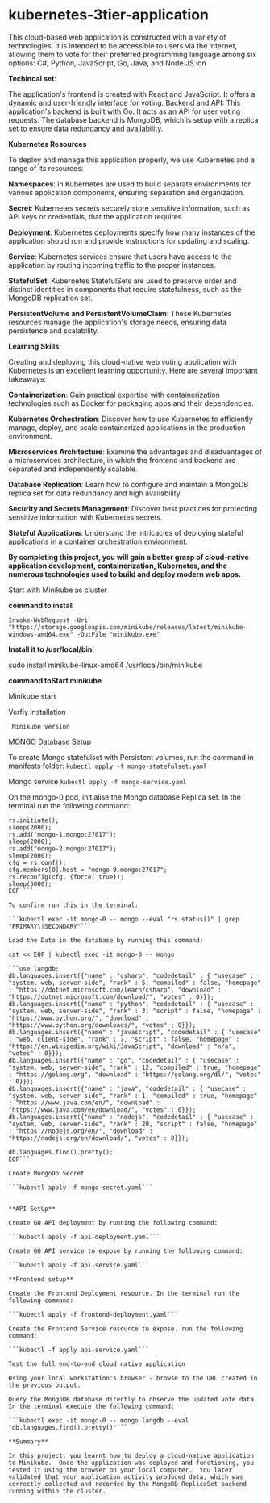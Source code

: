 # kubernetes-3tier-application
This cloud-based web application is constructed with a variety of technologies.  It is intended to be accessible to users via the internet, allowing them to vote for their preferred programming language among six options: C#, Python, JavaScript, Go, Java, and Node.JS.ion

 **Techincal set**:
 
The application's frontend is created with React and JavaScript. It offers a dynamic and user-friendly interface for voting.
Backend and API: This application's backend is built with Go. It acts as an API for user voting requests. The database backend is MongoDB, which is setup with a replica set to ensure data redundancy and availability.

**Kubernetes Resources**

To deploy and manage this application properly, we use Kubernetes and a range of its resources:

**Namespaces**: in Kubernetes are used to build separate environments for various application components, ensuring separation and organization.

**Secret**: Kubernetes secrets securely store sensitive information, such as API keys or credentials, that the application requires.

**Deployment**: Kubernetes deployments specify how many instances of the application should run and provide instructions for updating and scaling.

**Service**: Kubernetes services ensure that users have access to the application by routing incoming traffic to the proper instances.

**StatefulSet**: Kubernetes StatefulSets are used to preserve order and distinct identities in components that require statefulness, such as the MongoDB replication set.

**PersistentVolume and PersistentVolumeClaim**: These Kubernetes resources manage the application's storage needs, ensuring data persistence and scalability.

**Learning Skills**:

Creating and deploying this cloud-native web voting application with Kubernetes is an excellent learning opportunity. Here are several important takeaways:

**Containerization**: Gain practical expertise with containerization technologies such as Docker for packaging apps and their dependencies.

**Kubernetes Orchestration**: Discover how to use Kubernetes to efficiently manage, deploy, and scale containerized applications in the production environment.

**Microservices Architecture**: Examine the advantages and disadvantages of a microservices architecture, in which the frontend and backend are separated and independently scalable.

**Database Replication**: Learn how to configure and maintain a MongoDB replica set for data redundancy and high availability.

**Security and Secrets Management**: Discover best practices for protecting sensitive information with Kubernetes secrets.

**Stateful Applications**: Understand the intricacies of deploying stateful applications in a container orchestration environment.

**By completing this project, you will gain a better grasp of cloud-native application development, containerization, Kubernetes, and the numerous technologies used to build and deploy modern web apps.**

Start with Minikube as cluster 

**command to install**

```Invoke-WebRequest -Uri "https://storage.googleapis.com/minikube/releases/latest/minikube-windows-amd64.exe" -OutFile "minikube.exe"```

**Install it to /usr/local/bin:**

sudo install minikube-linux-amd64 /usr/local/bin/minikube

**command toStart minikube**

Minikube start

Verfiy installation

``` Minikube version```

MONGO Database Setup

To create Mongo statefulset with Persistent volumes, run the command in manifests folder:
```kubectl apply -f mongo-statefulset.yaml```

Mongo service
```kubectl apply -f mongo-service.yaml```

On the mongo-0 pod, initialise the Mongo database Replica set. In the terminal run the following command:
```cat << EOF | kubectl exec -it mongo-0 -- mongo
rs.initiate();
sleep(2000);
rs.add("mongo-1.mongo:27017");
sleep(2000);
rs.add("mongo-2.mongo:27017");
sleep(2000);
cfg = rs.conf();
cfg.members[0].host = "mongo-0.mongo:27017";
rs.reconfig(cfg, {force: true});
sleep(5000);
EOF ```

To confirm run this in the terminal:

```kubectl exec -it mongo-0 -- mongo --eval "rs.status()" | grep "PRIMARY\|SECONDARY"```

Load the Data in the database by running this command:

cat << EOF | kubectl exec -it mongo-0 -- mongo

```use langdb;
db.languages.insert({"name" : "csharp", "codedetail" : { "usecase" : "system, web, server-side", "rank" : 5, "compiled" : false, "homepage" : "https://dotnet.microsoft.com/learn/csharp", "download" : "https://dotnet.microsoft.com/download/", "votes" : 0}});
db.languages.insert({"name" : "python", "codedetail" : { "usecase" : "system, web, server-side", "rank" : 3, "script" : false, "homepage" : "https://www.python.org/", "download" : "https://www.python.org/downloads/", "votes" : 0}});
db.languages.insert({"name" : "javascript", "codedetail" : { "usecase" : "web, client-side", "rank" : 7, "script" : false, "homepage" : "https://en.wikipedia.org/wiki/JavaScript", "download" : "n/a", "votes" : 0}});
db.languages.insert({"name" : "go", "codedetail" : { "usecase" : "system, web, server-side", "rank" : 12, "compiled" : true, "homepage" : "https://golang.org", "download" : "https://golang.org/dl/", "votes" : 0}});
db.languages.insert({"name" : "java", "codedetail" : { "usecase" : "system, web, server-side", "rank" : 1, "compiled" : true, "homepage" : "https://www.java.com/en/", "download" : "https://www.java.com/en/download/", "votes" : 0}});
db.languages.insert({"name" : "nodejs", "codedetail" : { "usecase" : "system, web, server-side", "rank" : 20, "script" : false, "homepage" : "https://nodejs.org/en/", "download" : "https://nodejs.org/en/download/", "votes" : 0}});

db.languages.find().pretty();
EOF```

Create MongoDb Secret

```kubectl apply -f mongo-secret.yaml```


**API SetUp**

Create GO API deployment by running the following command:

```kubectl apply -f api-deployment.yaml```

Create GO API service to expose by running the following command:

```kubectl apply -f api-service.yaml```

**Frontend setup**

Create the Frontend Deployment resource. In the terminal run the following command:

```kubectl apply -f frontend-deployment.yaml```

Create the Frontend Service resource to expose. run the following command:

```kubectl -f apply api-service.yaml```

Test the full end-to-end cloud native application

Using your local workstation's browser - browse to the URL created in the previous output.

Query the MongoDB database directly to observe the updated vote data. In the terminal execute the following command:

```kubectl exec -it mongo-0 -- mongo langdb --eval "db.languages.find().pretty()"```

**Summary**

In this project, you learnt how to deploy a cloud-native application to Minikube.  Once the application was deployed and functioning, you tested it using the browser on your local computer.  You later validated that your application activity produced data, which was correctly collected and recorded by the MongoDB ReplicaSet backend running within the cluster.


